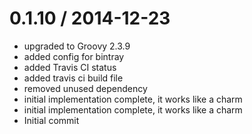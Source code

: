 
0.1.10 / 2014-12-23
==================

  * upgraded to Groovy 2.3.9
  * added config for bintray
  * added Travis CI status
  * added travis ci build file
  * removed unused dependency
  * initial implementation complete, it works like a charm
  * initial implementation complete, it works like a charm
  * Initial commit
